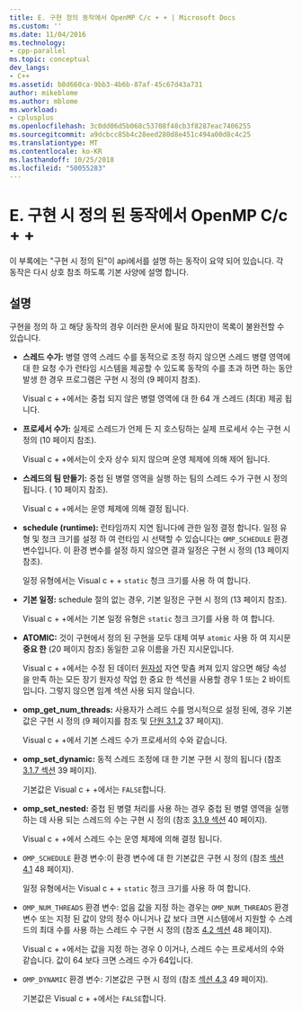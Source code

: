 ```yaml
---
title: E. 구현 정의 동작에서 OpenMP C/c + + | Microsoft Docs
ms.custom: ''
ms.date: 11/04/2016
ms.technology:
- cpp-parallel
ms.topic: conceptual
dev_langs:
- C++
ms.assetid: b8d660ca-9bb3-4b6b-87af-45c67d43a731
author: mikeblome
ms.author: mblome
ms.workload:
- cplusplus
ms.openlocfilehash: 3c0dd06d5b068c53708f40cb3f8287eac7406255
ms.sourcegitcommit: a9dcbcc85b4c28eed280d8e451c494a00d8c4c25
ms.translationtype: MT
ms.contentlocale: ko-KR
ms.lasthandoff: 10/25/2018
ms.locfileid: "50055283"
---
```

# <a name="e-implementation-defined-behaviors-in-openmp-cc"></a>E. 구현 시 정의 된 동작에서 OpenMP C/c + +

이 부록에는 "구현 시 정의 된"이 api에서를 설명 하는 동작이 요약 되어 있습니다.  각 동작은 다시 상호 참조 하도록 기본 사양에 설명 합니다.

## <a name="remarks"></a>설명

구현을 정의 하 고 해당 동작의 경우 이러한 문서에 필요 하지만이 목록이 불완전할 수 있습니다.

- **스레드 수가:** 병렬 영역 스레드 수를 동적으로 조정 하지 않으면 스레드 병렬 영역에 대 한 요청 수가 런타임 시스템을 제공할 수 있도록 동작의 수를 초과 하면 하는 동안 발생 한 경우 프로그램은 구현 시 정의 (9 페이지 참조).

   Visual c + +에서는 중첩 되지 않은 병렬 영역에 대 한 64 개 스레드 (최대) 제공 됩니다.

- **프로세서 수가:** 실제로 스레드가 언제 든 지 호스팅하는 실제 프로세서 수는 구현 시 정의 (10 페이지 참조).

   Visual c + +에서는이 숫자 상수 되지 않으며 운영 체제에 의해 제어 됩니다.

- **스레드의 팀 만들기:** 중첩 된 병렬 영역을 실행 하는 팀의 스레드 수가 구현 시 정의 됩니다. ( 10 페이지 참조).

   Visual c + +에서는 운영 체제에 의해 결정 됩니다.

- **schedule (runtime):** 런타임까지 지연 됩니다에 관한 일정 결정 합니다. 일정 유형 및 청크 크기를 설정 하 여 런타임 시 선택할 수 있습니다는 `OMP_SCHEDULE` 환경 변수입니다. 이 환경 변수를 설정 하지 않으면 결과 일정은 구현 시 정의 (13 페이지 참조).

   일정 유형에서는 Visual c + + `static` 청크 크기를 사용 하 여 합니다.

- **기본 일정:** schedule 절의 없는 경우, 기본 일정은 구현 시 정의 (13 페이지 참조).

   Visual c + +에서는 기본 일정 유형은 `static` 청크 크기를 사용 하 여 합니다.

- **ATOMIC:** 것이 구현에서 정의 된 구현을 모두 대체 여부 `atomic` 사용 하 여 지시문 **중요 한** (20 페이지 참조) 동일한 고유 이름을 가진 지시문입니다.

   Visual c + +에서는 수정 된 데이터 [원자성](../../parallel/openmp/reference/atomic.md) 자연 맞춤 켜져 있지 않으면 해당 속성을 만족 하는 모든 장기 원자성 작업 한 중요 한 섹션을 사용할 경우 1 또는 2 바이트입니다. 그렇지 않으면 임계 섹션 사용 되지 않습니다.

- **omp_get_num_threads:** 사용자가 스레드 수를 명시적으로 설정 된에, 경우 기본값은 구현 시 정의 (9 페이지를 참조 및 [단원 3.1.2](../../parallel/openmp/3-1-2-omp-get-num-threads-function.md) 37 페이지).

   Visual c + +에서 기본 스레드 수가 프로세서의 수와 같습니다.

- **omp_set_dynamic:** 동적 스레드 조정에 대 한 기본 구현 시 정의 됩니다 (참조 [3.1.7 섹션](../../parallel/openmp/3-1-7-omp-set-dynamic-function.md) 39 페이지).

   기본값은 Visual c + +에서는 `FALSE`합니다.

- **omp_set_nested:** 중첩 된 병렬 처리를 사용 하는 경우 중첩 된 병렬 영역을 실행 하는 데 사용 되는 스레드의 수는 구현 시 정의 (참조 [3.1.9 섹션](../../parallel/openmp/3-1-9-omp-set-nested-function.md) 40 페이지).

   Visual c + +에서 스레드 수는 운영 체제에 의해 결정 됩니다.

- `OMP_SCHEDULE` 환경 변수:이 환경 변수에 대 한 기본값은 구현 시 정의 (참조 [섹션 4.1](../../parallel/openmp/4-1-omp-schedule.md) 48 페이지).

   일정 유형에서는 Visual c + + `static` 청크 크기를 사용 하 여 합니다.

- `OMP_NUM_THREADS` 환경 변수: 없음 값을 지정 하는 경우는 `OMP_NUM_THREADS` 환경 변수 또는 지정 된 값이 양의 정수 아니거나 값 보다 크면 시스템에서 지원할 수 스레드의 최대 수를 사용 하는 스레드 수 구현 시 정의 (참조 [4.2 섹션](../../parallel/openmp/4-2-omp-num-threads.md) 48 페이지).

   Visual c + +에서는 값을 지정 하는 경우 0 이거나, 스레드 수는 프로세서의 수와 같습니다.  값이 64 보다 크면 스레드 수가 64입니다.

- `OMP_DYNAMIC` 환경 변수: 기본값은 구현 시 정의 (참조 [섹션 4.3](../../parallel/openmp/4-3-omp-dynamic.md) 49 페이지).

   기본값은 Visual c + +에서는 `FALSE`합니다.